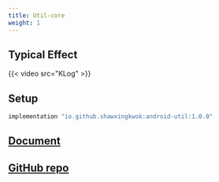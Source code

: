```yaml
---
title: Util-core
weight: 1
---
```


## Typical Effect
{{< video src="KLog" >}}

## Setup
```groovy
implementation "io.github.shawxingkwok:android-util:1.0.0" 
```

## <a href="html/core/pers.shawxingkwok.androidutil/" target="_blank">Document</a>

## <a href="https://github.com/ShawxingKwok/AndroidUtil" target="_blank">GitHub repo</a>